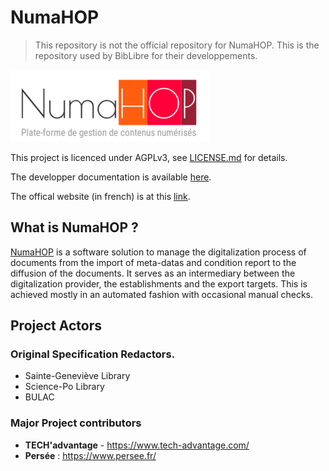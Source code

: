 # NumaHOP 

> This repository is not the official repository for NumaHOP. This is the repository used by BibLibre for their developpements.

![NumaHOP Logo](./numahop_logo.png)

This project is licenced under AGPLv3, see [LICENSE.md](LICENSE) for details.

The developper documentation is available [here](https://biblibre.github.io/NumaHOP-doc/).

The offical website (in french) is at this [link](https://www.numahop.fr/).

## What is NumaHOP ?

[NumaHOP](https://www.numahop.fr/) is a software solution to manage the digitalization process of documents from the import of meta-datas and condition report to the diffusion of the documents. It serves as an intermediary between the digitalization provider, the establishments and the export targets. This is achieved mostly in an automated fashion with occasional manual checks.

## Project Actors

### Original Specification Redactors.
- Sainte-Geneviève Library
- Science-Po Library
- BULAC

### Major Project contributors
- **TECH'advantage** - https://www.tech-advantage.com/
- **Persée** : https://www.persee.fr/

